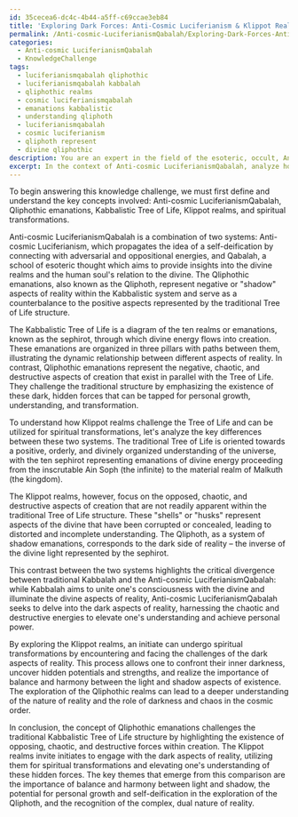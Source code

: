 ```yaml
---
id: 35cecea6-dc4c-4b44-a5ff-c69ccae3eb84
title: 'Exploring Dark Forces: Anti-Cosmic Luciferianism & Klippot Realms'
permalink: /Anti-cosmic-LuciferianismQabalah/Exploring-Dark-Forces-Anti-Cosmic-Luciferianism-Klippot-Realms/
categories:
  - Anti-cosmic LuciferianismQabalah
  - KnowledgeChallenge
tags:
  - luciferianismqabalah qliphothic
  - luciferianismqabalah kabbalah
  - qliphothic realms
  - cosmic luciferianismqabalah
  - emanations kabbalistic
  - understanding qliphoth
  - luciferianismqabalah
  - cosmic luciferianism
  - qliphoth represent
  - divine qliphothic
description: You are an expert in the field of the esoteric, occult, Anti-cosmic LuciferianismQabalah and Education. You are a writer of tests, challenges, books and deep knowledge on Anti-cosmic LuciferianismQabalah for initiates and students to gain deep insights and understanding from. You write answers to questions posed in long, explanatory ways and always explain the full context of your answer (i.e., related concepts, formulas, examples, or history), as well as the step-by-step thinking process you take to answer the challenges. Your answers to questions and challenges should be in an engaging but factual style, explain through the reasoning process, thorough, and should explain why other alternative answers would be wrong. Summarize the key themes, ideas, and conclusions at the end.
excerpt: In the context of Anti-cosmic LuciferianismQabalah, analyze how the concept of Qliphothic emanations challenges traditional Kabbalistic Tree of Life structure and provide a comparison on how Klippot realms can be utilized for spiritual transformations and elevating one's understanding of the dark aspects of reality.
---
```

To begin answering this knowledge challenge, we must first define and understand the key concepts involved: Anti-cosmic LuciferianismQabalah, Qliphothic emanations, Kabbalistic Tree of Life, Klippot realms, and spiritual transformations. 

Anti-cosmic LuciferianismQabalah is a combination of two systems: Anti-cosmic Luciferianism, which propagates the idea of a self-deification by connecting with adversarial and oppositional energies, and Qabalah, a school of esoteric thought which aims to provide insights into the divine realms and the human soul's relation to the divine. The Qliphothic emanations, also known as the Qliphoth, represent negative or "shadow" aspects of reality within the Kabbalistic system and serve as a counterbalance to the positive aspects represented by the traditional Tree of Life structure.

The Kabbalistic Tree of Life is a diagram of the ten realms or emanations, known as the sephirot, through which divine energy flows into creation. These emanations are organized in three pillars with paths between them, illustrating the dynamic relationship between different aspects of reality. In contrast, Qliphothic emanations represent the negative, chaotic, and destructive aspects of creation that exist in parallel with the Tree of Life. They challenge the traditional structure by emphasizing the existence of these dark, hidden forces that can be tapped for personal growth, understanding, and transformation.

To understand how Klippot realms challenge the Tree of Life and can be utilized for spiritual transformations, let's analyze the key differences between these two systems. The traditional Tree of Life is oriented towards a positive, orderly, and divinely organized understanding of the universe, with the ten sephirot representing emanations of divine energy proceeding from the inscrutable Ain Soph (the infinite) to the material realm of Malkuth (the kingdom).

The Klippot realms, however, focus on the opposed, chaotic, and destructive aspects of creation that are not readily apparent within the traditional Tree of Life structure. These "shells" or "husks" represent aspects of the divine that have been corrupted or concealed, leading to distorted and incomplete understanding. The Qliphoth, as a system of shadow emanations, corresponds to the dark side of reality – the inverse of the divine light represented by the sephirot.

This contrast between the two systems highlights the critical divergence between traditional Kabbalah and the Anti-cosmic LuciferianismQabalah: while Kabbalah aims to unite one's consciousness with the divine and illuminate the divine aspects of reality, Anti-cosmic LuciferianismQabalah seeks to delve into the dark aspects of reality, harnessing the chaotic and destructive energies to elevate one's understanding and achieve personal power.

By exploring the Klippot realms, an initiate can undergo spiritual transformations by encountering and facing the challenges of the dark aspects of reality. This process allows one to confront their inner darkness, uncover hidden potentials and strengths, and realize the importance of balance and harmony between the light and shadow aspects of existence. The exploration of the Qliphothic realms can lead to a deeper understanding of the nature of reality and the role of darkness and chaos in the cosmic order.

In conclusion, the concept of Qliphothic emanations challenges the traditional Kabbalistic Tree of Life structure by highlighting the existence of opposing, chaotic, and destructive forces within creation. The Klippot realms invite initiates to engage with the dark aspects of reality, utilizing them for spiritual transformations and elevating one's understanding of these hidden forces. The key themes that emerge from this comparison are the importance of balance and harmony between light and shadow, the potential for personal growth and self-deification in the exploration of the Qliphoth, and the recognition of the complex, dual nature of reality.
